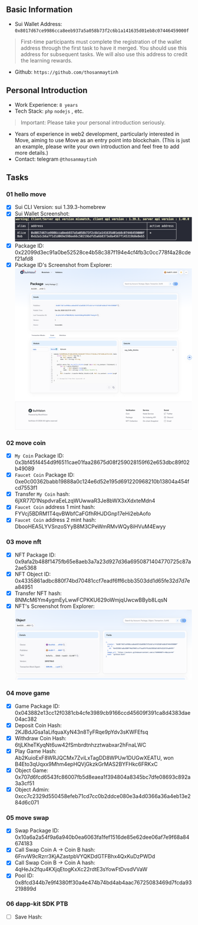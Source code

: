 ## Basic Information
- Sui Wallet Address: `0x8017d67ce9986cca8eeb937a5a058b73f2c6b1a141635d01eb8c07446459000f`
> First-time participants must complete the registration of the wallet address through the first task to have it merged. You should use this address for subsequent tasks. We will also use this address to credit the learning rewards.
- Github: `https://github.com/thosanmaytinh`

## Personal Introduction
- Work Experience: `8 years`
- Tech Stack: `php` `nodejs` , etc.
> Important: Please take your personal introduction seriously.
- Years of experience in web2 development, particularly interested in Move, aiming to use Move as an entry point into blockchain. (This is just an example, please write your own introduction and feel free to add more details.)
- Contact: telegram `@thosanmaytinh`

## Tasks

### 01 hello move
- [x] Sui CLI Version: sui 1.39.3-homebrew
- [x] Sui Wallet Screenshot: ![](./images/sui_addresses.png)
- [x] Package ID: 0x22099d3ec91a0be52528ce4b58c387f194e4cf4fb3c0cc778f4a28cdef21afd8
- [x] Package ID's Screenshot from Explorer: ![](./images/hello_word_package.png)

### 02 move coin
- [x] `My Coin` Package ID: 0x3bf45f4454d9f6511cae01faa28675d08f259028159f62e653dbc89f02b49089
- [x] `Faucet Coin` Package ID: 0xe0c00362babb19888a0c124e6d52e195d691220968210b13804a454fcd7553f1
- [x] Transfer `My Coin` hash: 6jXR77D1NspdvraEeLzqWUwwaR3Je8bWX3xXdxteMdn4
- [x] `Faucet Coin` address 1 mint hash: FYVcj5BDRM1T4qvBWbfCaFGfhRHJDGnp17eHi2ebAofo
- [x] `Faucet Coin` address 2 mint hash: DbooHEA5LYVSnzoSYyB8M3CPeWmRMvWQy8iHVuM4Ewyy

### 03 move nft
- [x] NFT Package ID: 0x9afa2b488f1475fb65e8aeb3a7a23d927d36a6950871404770725c87a2ae5368
- [x] NFT Object ID: 0x4335861adbc880f74bd70481ccf7eadf6ff6cbb3503dd1d65fe32d7d7ea84951
- [x] Transfer NFT hash: 8NMcM6Ym4ygmEyLwwFCPKKU629oWmjqUwcwBByb8LqsN
- [x] NFT's Screenshot from Explorer: ![](./images/task3.png)

### 04 move game
- [x] Game Package ID: 0x043882e13cc12f0381cb4cfe3989cb9166ccd45609f391ca8d4383dae04ac382
- [x] Deposit Coin Hash: 2KJBdJGsa1aLifquaXyN43n8TyFRqe9pYdv3sKWFEfsq
- [x] Withdraw Coin Hash: 6tjLKheTKyqNt6uw42fSmbrdtnhzztwabxar2hFnaLWC
- [x] Play Game Hash: Ab2KuioExF8WRJQCMx7ZviLxTagDD8WPUw1DUGwXEATU, won B4Eto3qUqxx9Mhm4epHQVjGkzkGrMAS2BYFHkc6FRKxC
- [x] Object Game: 0x707d6fcd6543fc86007fb5d8eaea1f394804a8345bc7dfe08693c892a3a3cf51
- [x] Object Admin: 0xcc7c2329d550458efeb71cd7cc0b2ddce080e3a4d0366a36a4eb13e284d6c071

### 05 move swap
- [x] Swap Package ID: 0x10a6a2a54f9a6a940b0ea6063fa1fef1516de85e62dee06af7e9f68a84674183
- [x] Call Swap Coin A -> Coin B hash: 6FnvW9cRzrr3KjAZastpbVYQKDdGTFBhx4QxKuDzPWDd
- [x] Call Swap Coin B -> Coin A hash: 4qHeJx2fqu4KXjqEtogKxXc22rdtE3sYowFtDvsdVVaW
- [x] Pool ID: 0x8fcd344b7e9f4380ff30a4e474b74bd4ab4aac76725083469d7fcda93219899d

### 06 dapp-kit SDK PTB
- [ ] Save Hash:
